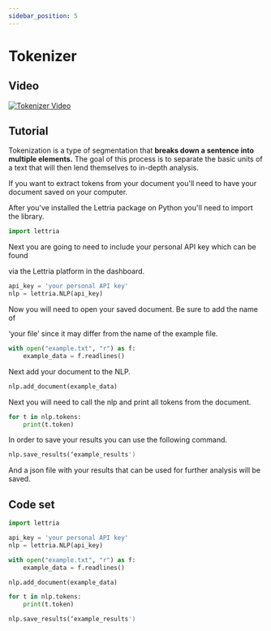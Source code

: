 ```yaml
---
sidebar_position: 5
---
```


# Tokenizer

## Video

[![Tokenizer Video](/img/tokenizer-thumbnail.png)](https://youtu.be/7uaUvXByu3w)

## Tutorial

Tokenization is a type of segmentation that **breaks down a sentence into multiple elements.** The goal of this process is to separate the basic units of a text that will then lend themselves to in-depth analysis.

If you want to extract tokens from your document you'll need to have your document saved on your computer.

After you've installed the Lettria package on Python you'll need to import the library.

```python
import lettria
```

Next you are going to need to include your personal API key which can be found

via the Lettria platform in the dashboard.

```python
api_key = 'your personal API key'
nlp = lettria.NLP(api_key)
```

Now you will need to open your saved document. Be sure to add the name of

‘your file’ since it may differ from the name of the example file.

```python
with open("example.txt", "r") as f:
	example_data = f.readlines()
```

Next add your document to the NLP.

```python
nlp.add_document(example_data)
```

Next you will need to call the nlp and print all tokens from the document.

```python
for t in nlp.tokens:
	print(t.token)
```

In order to save your results you can use the following command.

```python
nlp.save_results(‘example_results')
```

And a json file with your results that can be used for further analysis will be saved.

## Code set

```python
import lettria

api_key = 'your personal API key'
nlp = lettria.NLP(api_key)

with open("example.txt", "r") as f:
	example_data = f.readlines()

nlp.add_document(example_data)

for t in nlp.tokens:
	print(t.token)

nlp.save_results(‘example_results')
```
